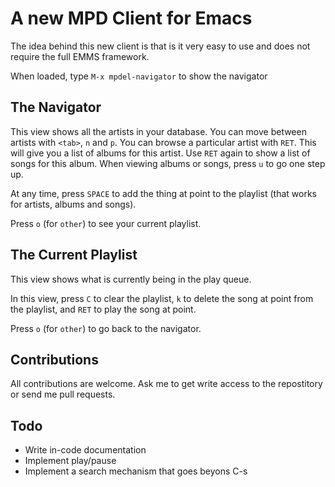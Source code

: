 # A new MPD Client for Emacs

The idea behind this new client is that is it very easy to use and does not require the full EMMS framework.

When loaded, type ```M-x mpdel-navigator``` to show the navigator

## The Navigator

This view shows all the artists in your database. You can move between
artists with `<tab>`, `n` and `p`. You can browse a particular artist
with `RET`. This will give you a list of albums for this artist. Use
`RET` again to show a list of songs for this album. When viewing
albums or songs, press `u` to go one step up.

At any time, press `SPACE` to add the thing at point to the playlist
(that works for artists, albums and songs).

Press `o` (for `other`) to see your current playlist.

## The Current Playlist

This view shows what is currently being in the play queue.

In this view, press `C` to clear the playlist, `k` to delete the song at point from the playlist, and `RET` to play the song at point.

Press `o` (for `other`) to go back to the navigator.

## Contributions

All contributions are welcome. Ask me to get write access to the
repostitory or send me pull requests.

## Todo

- Write in-code documentation
- Implement play/pause
- Implement a search mechanism that goes beyons C-s
